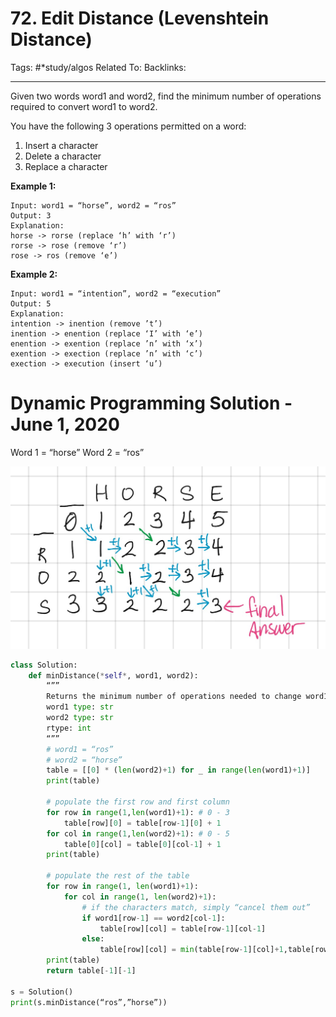 # 72. Edit Distance (Levenshtein Distance)
Tags: #*study/algos 
Related To:
Backlinks:
- - - -
Given two words word1 and word2, find the minimum number of operations required to convert word1 to word2.

You have the following 3 operations permitted on a word:

1. Insert a character
2. Delete a character
3. Replace a character

**Example 1:**

```
Input: word1 = “horse”, word2 = “ros”
Output: 3
Explanation: 
horse -> rorse (replace ‘h’ with ‘r’)
rorse -> rose (remove ‘r’)
rose -> ros (remove ‘e’)
```

**Example 2:**

```
Input: word1 = “intention”, word2 = “execution”
Output: 5
Explanation: 
intention -> inention (remove ’t’)
inention -> enention (replace ‘I’ with ‘e’)
enention -> exention (replace ’n’ with ‘x’)
exention -> exection (replace ’n’ with ‘c’)
exection -> execution (insert ‘u’)

```

# Dynamic Programming Solution - June 1, 2020
Word 1 = “horse”
Word 2 = “ros”

![](0072.%20Edit%20Distance%20(Levenshtein%20Distance)/2231F871-96A4-4BD7-A937-50B2F6AE4544.png)

```py
class Solution:
    def minDistance(*self*, word1, word2):
        “””
        Returns the minimum number of operations needed to change word1 into word2
        word1 type: str
        word2 type: str
        rtype: int
        “””
        # word1 = “ros”
        # word2 = “horse”
        table = [[0] * (len(word2)+1) for _ in range(len(word1)+1)]
        print(table)

        # populate the first row and first column
        for row in range(1,len(word1)+1): # 0 - 3
            table[row][0] = table[row-1][0] + 1
        for col in range(1,len(word2)+1): # 0 - 5
            table[0][col] = table[0][col-1] + 1
        print(table)
                
        # populate the rest of the table
        for row in range(1, len(word1)+1):
            for col in range(1, len(word2)+1):
                # if the characters match, simply “cancel them out”
                if word1[row-1] == word2[col-1]:
                    table[row][col] = table[row-1][col-1]
                else:
                    table[row][col] = min(table[row-1][col]+1,table[row][col-1]+1,table[row-1][col-1]+1)
        print(table)
        return table[-1][-1]

s = Solution()
print(s.minDistance(“ros”,”horse”))
```